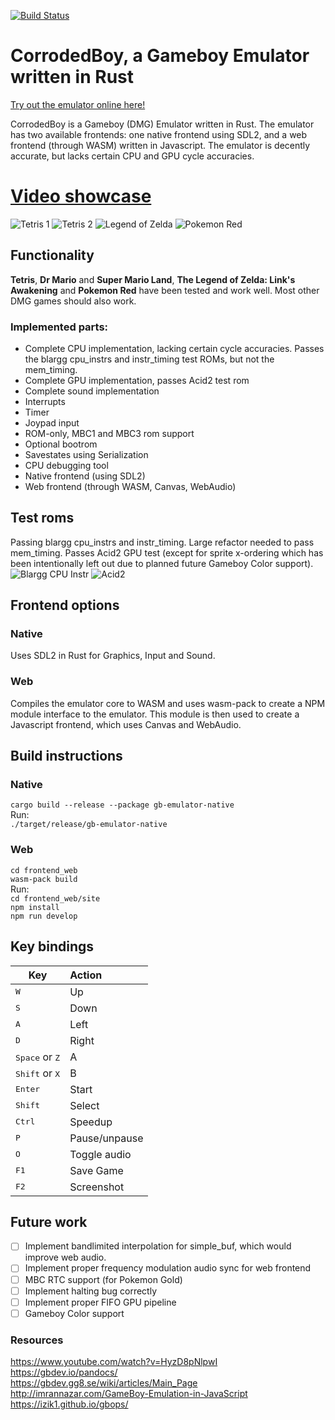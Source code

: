 [![Build Status](https://travis-ci.com/wsandst/gameboy-emulator.svg?branch=main)](https://travis-ci.com/wsandst/gameboy-emulator)
# CorrodedBoy, a Gameboy Emulator written in Rust
[Try out the emulator online here!](https://wsandst.com/gameboy)

CorrodedBoy is a Gameboy (DMG) Emulator written in Rust. The emulator has two available frontends: one native frontend using SDL2, and a web frontend (through WASM) written in Javascript. The emulator is decently accurate, but lacks certain CPU and GPU cycle accuracies.
  
# [Video showcase](https://www.youtube.com/watch?v=mhybl6--UUI)

![Tetris 1](docs/images/tetris1.png)
![Tetris 2](docs/images/tetris2.png)
![Legend of Zelda](docs/images/zelda.png)
![Pokemon Red](docs/images/pokemonred.png)

## Functionality
**Tetris**, **Dr Mario** and **Super Mario Land**, **The Legend of Zelda: Link's Awakening** and **Pokemon Red** have been tested and work well. Most other DMG games should also work.
### Implemented parts:
* Complete CPU implementation, lacking certain cycle accuracies. Passes the blargg cpu_instrs and instr_timing test ROMs, but not the mem_timing.
* Complete GPU implementation, passes Acid2 test rom
* Complete sound implementation
* Interrupts
* Timer
* Joypad input
* ROM-only, MBC1 and MBC3 rom support  
* Optional bootrom  
* Savestates using Serialization
* CPU debugging tool  
* Native frontend (using SDL2)  
* Web frontend (through WASM, Canvas, WebAudio)  


## Test roms
Passing blargg cpu_instrs and instr_timing. Large refactor needed to pass mem_timing. 
Passes Acid2 GPU test (except for sprite x-ordering which has been intentionally left out due to planned future Gameboy Color support).  
![Blargg CPU Instr](docs/images/test-blargg-cpu-instr.png)
![Acid2](docs/images/test-acid2.png)

## Frontend options
### Native
Uses SDL2 in Rust for Graphics, Input and Sound.

### Web
Compiles the emulator core to WASM and uses wasm-pack to create a NPM module interface to the emulator.
This module is then used to create a Javascript frontend, which uses Canvas and WebAudio.

## Build instructions
### Native
`cargo build --release --package gb-emulator-native`  
Run:  
`./target/release/gb-emulator-native`

### Web
`cd frontend_web`  
`wasm-pack build`  
Run:  
`cd frontend_web/site`   
`npm install`  
`npm run develop`

## Key bindings  
| Key           | Action        |
| ------------- |:-------------|
<kbd>W</kbd>  | Up  
<kbd>S</kbd>  | Down
<kbd>A</kbd>    | Left  
<kbd>D</kbd>    | Right  
<kbd>Space</kbd> or <kbd>Z</kbd>  | A  
<kbd>Shift</kbd> or <kbd>X</kbd>  | B  
<kbd>Enter</kbd> | Start  
<kbd>Shift</kbd> | Select  
<kbd>Ctrl</kbd>  | Speedup  
<kbd>P</kbd>     | Pause/unpause 
<kbd>O</kbd>     | Toggle audio
<kbd>F1</kbd>    | Save Game  
<kbd>F2</kbd>    | Screenshot  

## Future work
- [ ] Implement bandlimited interpolation for simple_buf, which would improve web audio.
- [ ] Implement proper frequency modulation audio sync for web frontend
- [ ] MBC RTC support (for Pokemon Gold)
- [ ] Implement halting bug correctly
- [ ] Implement proper FIFO GPU pipeline
- [ ] Gameboy Color support

### Resources
https://www.youtube.com/watch?v=HyzD8pNlpwI  
https://gbdev.io/pandocs/  
https://gbdev.gg8.se/wiki/articles/Main_Page  
http://imrannazar.com/GameBoy-Emulation-in-JavaScript  
https://izik1.github.io/gbops/